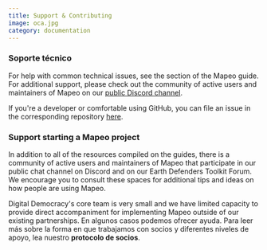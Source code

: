 ```yaml
---
title: Support & Contributing
image: oca.jpg
category: documentation
---
```


### Soporte técnico

For help with common technical issues, see the section of the Mapeo guide. For additional support, please check out the community of active users and maintainers of Mapeo on our [public Discord channel](https://discord.gg/KWRFDh3v73).

If you're a developer or comfortable using GitHub, you can file an issue in the corresponding repository [here](https://github.com/digidem).

### Support starting a Mapeo project

In addition to all of the resources compiled on the guides, there is a community of active users and maintainers of Mapeo that participate in our public chat channel on Discord and on our Earth Defenders Toolkit Forum. We encourage you to consult these spaces for additional tips and ideas on how people are using Mapeo.

<app-button :color="true" link="https://forum.earthdefenderstoolkit.com/" text="EDT Forum"></app-button>

<app-button font="white" color="#7289DA" link="https://discord.gg/KWRFDh3v73" text="Discord"></app-button>

Digital Democracy's core team is very small and we have limited capacity to provide direct accompaniment for implementing Mapeo outside of our existing partnerships. En algunos casos podemos ofrecer ayuda. Para leer más sobre la forma en que trabajamos con socios y diferentes niveles de apoyo, lea nuestro **protocolo de socios**.

<app-button color="rgb(26, 162, 212)" link="https://drive.google.com/file/d/1c9C1-6v1EHKnfrYDsBn3VNu5qS_pUNMC/view" text="Partner protocol"></app-button>

